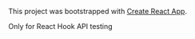 This project was bootstrapped with [Create React App](https://github.com/facebook/create-react-app).

Only for React Hook API testing
